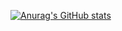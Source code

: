 [![Anurag's GitHub stats](https://github-readme-stats.vercel.app/api?username=tokibito)](https://github.com/anuraghazra/github-readme-stats)
